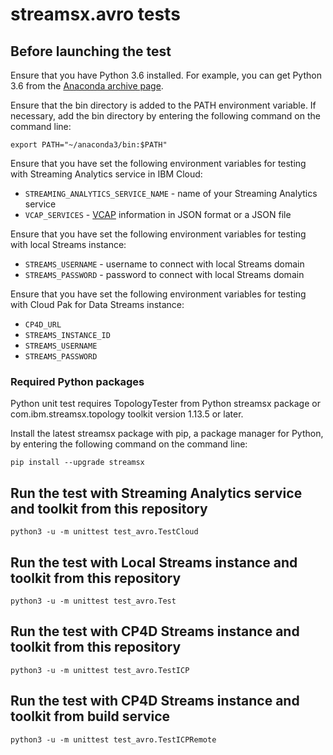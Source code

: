 # streamsx.avro tests

## Before launching the test

Ensure that you have Python 3.6 installed. For example, you can get Python 3.6 from the [Anaconda archive page](https://repo.continuum.io/archive/index.html).

Ensure that the bin directory is added to the PATH environment variable. If necessary, add the bin directory by entering the following command on the command line:

    export PATH="~/anaconda3/bin:$PATH"

Ensure that you have set the following environment variables for testing with Streaming Analytics service in IBM Cloud:

* `STREAMING_ANALYTICS_SERVICE_NAME` - name of your Streaming Analytics service
* `VCAP_SERVICES` - [VCAP](https://console.bluemix.net/docs/services/StreamingAnalytics/r_vcap_services.html#r_vcap_services) information in JSON format or a JSON file

Ensure that you have set the following environment variables for testing with local Streams instance:

* `STREAMS_USERNAME` - username to connect with local Streams domain
* `STREAMS_PASSWORD` - password to connect with local Streams domain

Ensure that you have set the following environment variables for testing with Cloud Pak for Data Streams instance:

* `CP4D_URL`
* `STREAMS_INSTANCE_ID`
* `STREAMS_USERNAME`
* `STREAMS_PASSWORD`

### Required Python packages

Python unit test requires TopologyTester from Python streamsx package or com.ibm.streamsx.topology toolkit version 1.13.5 or later.

Install the latest streamsx package with pip, a package manager for Python, by entering the following command on the command line:

    pip install --upgrade streamsx



## Run the test with Streaming Analytics service and toolkit from this repository

    python3 -u -m unittest test_avro.TestCloud


## Run the test with Local Streams instance and toolkit from this repository

    python3 -u -m unittest test_avro.Test

## Run the test with CP4D Streams instance and toolkit from this repository

    python3 -u -m unittest test_avro.TestICP

## Run the test with CP4D Streams instance and toolkit from build service

    python3 -u -m unittest test_avro.TestICPRemote

